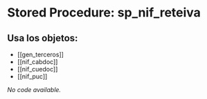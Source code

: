 # Stored Procedure: sp_nif_reteiva

## Usa los objetos:
- [[gen_terceros]]
- [[nif_cabdoc]]
- [[nif_cuedoc]]
- [[nif_puc]]

*No code available.*
